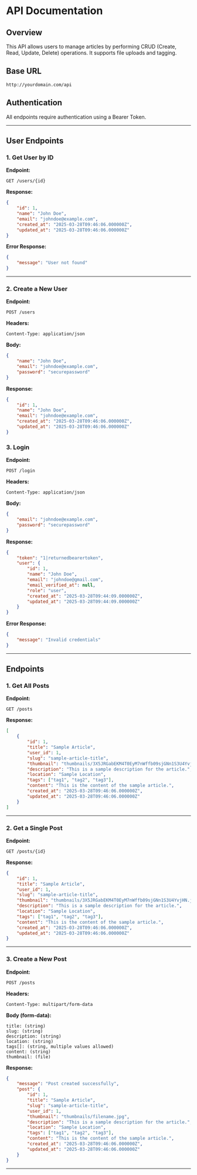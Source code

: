 # API Documentation

## Overview

This API allows users to manage articles by performing CRUD (Create, Read, Update, Delete) operations. It supports file uploads and tagging.

## Base URL

```
http://yourdomain.com/api
```

## Authentication

All endpoints require authentication using a Bearer Token.

---

## User Endpoints

### 1. Get User by ID

**Endpoint:**

```
GET /users/{id}
```

**Response:**

```json
{
    "id": 1,
    "name": "John Doe",
    "email": "johndoe@example.com",
    "created_at": "2025-03-28T09:46:06.000000Z",
    "updated_at": "2025-03-28T09:46:06.000000Z"
}
```

**Error Response:**

```json
{
    "message": "User not found"
}
```

---

### 2. Create a New User

**Endpoint:**

```
POST /users
```

**Headers:**

```
Content-Type: application/json
```

**Body:**

```json
{
    "name": "John Doe",
    "email": "johndoe@example.com",
    "password": "securepassword"
}
```

**Response:**

```json
{
    "id": 1,
    "name": "John Doe",
    "email": "johndoe@example.com",
    "created_at": "2025-03-28T09:46:06.000000Z",
    "updated_at": "2025-03-28T09:46:06.000000Z"
}
```

### 3. Login

**Endpoint:**

```
POST /login
```

**Headers:**

```
Content-Type: application/json
```

**Body:**

```json
{
    "email": "johndoe@example.com",
    "password": "securepassword"
}
```

**Response:**

```json
{
    "token": "1|returnedbearertoken",
    "user": {
        "id": 1,
        "name": "John Doe",
        "email": "johndoe@gmail.com",
        "email_verified_at": null,
        "role": "user",
        "created_at": "2025-03-28T09:44:09.000000Z",
        "updated_at": "2025-03-28T09:44:09.000000Z"
    }
}
```

**Error Response:**

```json
{
    "message": "Invalid credentials"
}
```

---

## Endpoints

### 1. Get All Posts

**Endpoint:**

```
GET /posts
```

**Response:**

```json
[
    {
        "id": 1,
        "title": "Sample Article",
        "user_id": 1,
        "slug": "sample-article-title",
        "thumbnail": "thumbnails/3X5JRGabEKM4T0EyM7nWffb09sjGNn1S3U4YvjHN.jpg",
        "description": "This is a sample description for the article.",
        "location": "Sample Location",
        "tags": ["tag1", "tag2", "tag3"],
        "content": "This is the content of the sample article.",
        "created_at": "2025-03-28T09:46:06.000000Z",
        "updated_at": "2025-03-28T09:46:06.000000Z"
    }
]
```

---

### 2. Get a Single Post

**Endpoint:**

```
GET /posts/{id}
```

**Response:**

```json
{
    "id": 1,
    "title": "Sample Article",
    "user_id": 1,
    "slug": "sample-article-title",
    "thumbnail": "thumbnails/3X5JRGabEKM4T0EyM7nWffb09sjGNn1S3U4YvjHN.jpg",
    "description": "This is a sample description for the article.",
    "location": "Sample Location",
    "tags": ["tag1", "tag2", "tag3"],
    "content": "This is the content of the sample article.",
    "created_at": "2025-03-28T09:46:06.000000Z",
    "updated_at": "2025-03-28T09:46:06.000000Z"
}
```

---

### 3. Create a New Post

**Endpoint:**

```
POST /posts
```

**Headers:**

```
Content-Type: multipart/form-data
```

**Body (form-data):**

```
title: (string)
slug: (string)
description: (string)
location: (string)
tags[]: (string, multiple values allowed)
content: (string)
thumbnail: (file)
```

**Response:**

```json
{
    "message": "Post created successfully",
    "post": {
        "id": 1,
        "title": "Sample Article",
        "slug": "sample-article-title",
        "user_id": 1,
        "thumbnail": "thumbnails/filename.jpg",
        "description": "This is a sample description for the article.",
        "location": "Sample Location",
        "tags": ["tag1", "tag2", "tag3"],
        "content": "This is the content of the sample article.",
        "created_at": "2025-03-28T09:46:06.000000Z",
        "updated_at": "2025-03-28T09:46:06.000000Z"
    }
}
```

---

